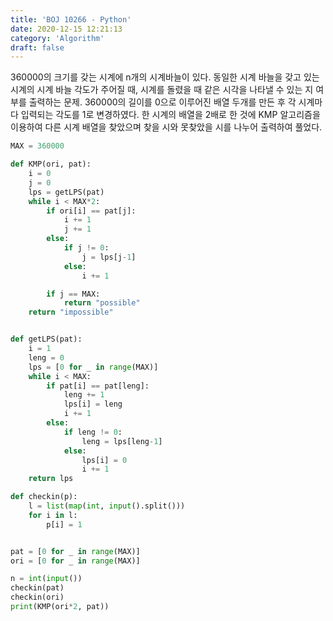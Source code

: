 ```yaml
---
title: 'BOJ 10266 - Python'
date: 2020-12-15 12:21:13
category: 'Algorithm'
draft: false
---
```

360000의 크기를 갖는 시계에 n개의 시계바늘이 있다. 동일한 시계 바늘을 갖고 있는 시계의 시계 바늘 각도가 주어질 때, 시계를 돌렸을 때 같은 시각을 나타낼 수 있는 지 여부를 출력하는 문제. 360000의 길이를 0으로 이루어진 배열 두개를 만든 후 각 시계마다 입력되는 각도를 1로 변경하였다. 한 시계의 배열을 2배로 한 것에 KMP 알고리즘을 이용하여 다른 시계 배열을 찾았으며 찾을 시와 못찾았을 시를 나누어 출력하여 풀었다.
```python
MAX = 360000

def KMP(ori, pat):
    i = 0
    j = 0
    lps = getLPS(pat)
    while i < MAX*2:
        if ori[i] == pat[j]:
            i += 1
            j += 1
        else:
            if j != 0:
                j = lps[j-1]
            else:
                i += 1

        if j == MAX:
            return "possible"
    return "impossible"


def getLPS(pat):
    i = 1
    leng = 0
    lps = [0 for _ in range(MAX)]
    while i < MAX:
        if pat[i] == pat[leng]:
            leng += 1
            lps[i] = leng
            i += 1
        else:
            if leng != 0:
                leng = lps[leng-1]
            else:
                lps[i] = 0
                i += 1
    return lps

def checkin(p):
    l = list(map(int, input().split()))
    for i in l:
        p[i] = 1


pat = [0 for _ in range(MAX)]
ori = [0 for _ in range(MAX)]

n = int(input())
checkin(pat)
checkin(ori)
print(KMP(ori*2, pat))

```
